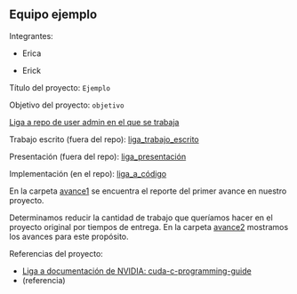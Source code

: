 ## Equipo ejemplo

Integrantes:

* Erica

* Erick

Título del proyecto: `Ejemplo`

Objetivo del proyecto: `objetivo`

[Liga a repo de user admin en el que se trabaja]()

Trabajo escrito (fuera del repo): [liga_trabajo_escrito]()

Presentación (fuera del repo): [liga_presentación]()

Implementación (en el repo): [liga_a_código]() 


En la carpeta [avance1](avance1) se encuentra el reporte del primer avance en nuestro proyecto. 

Determinamos reducir la cantidad de trabajo que queríamos hacer en el proyecto original por tiempos de entrega. En la carpeta [avance2](avance2) mostramos los avances para este propósito.

Referencias del proyecto:

* [Liga a documentación de NVIDIA: cuda-c-programming-guide](http://docs.nvidia.com/cuda/cuda-c-programming-guide/#axzz4cvQxAHMZ)
* (referencia)

